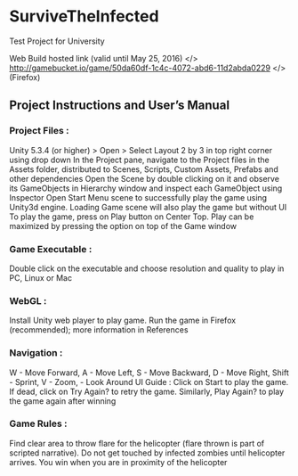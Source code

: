 ﻿# SurviveTheInfected
Test Project for University 

Web Build hosted link (valid until May 25, 2016) </> http://gamebucket.io/game/50da60df-1c4c-4072-abd6-11d2abda0229 </> (Firefox)

## Project Instructions and User’s Manual

### Project Files : 

Unity 5.3.4 (or higher) > Open > <Zombie Runner> 
Select Layout 2 by 3 in top right corner using drop down
In the Project pane, navigate to the Project files in the Assets folder, distributed to Scenes, Scripts, Custom Assets, Prefabs and other dependencies
Open the Scene by double clicking on it and observe its GameObjects in Hierarchy window and inspect each GameObject using Inspector 
Open Start Menu scene to successfully play the game using Unity3d engine. Loading Game scene will also play the game but without UI
To play the game, press on Play button on Center Top. Play can be maximized by pressing the option on top of the Game window

### Game Executable : 
Double click on the executable and choose resolution and quality to play in PC, Linux or Mac

### WebGL : 
Install Unity web player to play game. Run the game in Firefox (recommended); more information in References

### Navigation : 
W - Move Forward, A - Move Left, S - Move Backward, D - Move Right, Shift - Sprint, V - Zoom, <Mouse> - Look Around
UI Guide : Click on Start to play the game. If dead, click on Try Again? to retry the game. Similarly, Play Again? to play the game again after winning

### Game Rules : 
Find clear area to throw flare for the helicopter (flare thrown is part of scripted narrative). Do not get touched by infected zombies until helicopter arrives. You win when you are in proximity of the helicopter
